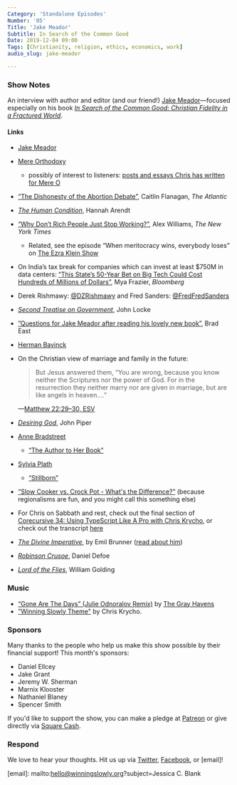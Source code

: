 ```yaml
---
Category: 'Standalone Episodes'
Number: '05'
Title: 'Jake Meador'
Subtitle: In Search of the Common Good
Date: 2019-12-04 09:00
Tags: [Christianity, religion, ethics, economics, work]
audio_slug: jake-meador

---
```


### Show Notes

An interview with author and editor (and our friend!) [Jake Meador]—focused especially on his book [<cite>In Search of the Common Good: Christian Fidelity in a Fractured World</cite>][book].

[Jake Meador]: https://jakemeador.com

[book]: https://www.alibris.com/In-Search-of-the-Common-Good-Christian-Fidelity-in-a-Fractured-World-Jake-Meador/book/42719272?matches=23

#### Links

- [Jake Meador]

- [Mere Orthodoxy](https://mereorthodoxy.com)
    - possibly of interest to listeners: [posts and essays Chris has written for Mere O](https://mereorthodoxy.com/author/chris-krycho/)

- [“The Dishonesty of the Abortion Debate”](https://www.theatlantic.com/magazine/archive/2019/12/the-things-we-cant-face/600769/), Caitlin Flanagan, <cite>The Atlantic</cite>

- [<cite>The Human Condition</cite>](https://www.alibris.com/The-Human-Condition-Second-Edition-Professor-Hannah-Arendt/book/12474117?matches=45), Hannah Arendt

- [“Why Don’t Rich People Just Stop Working?”](https://www.nytimes.com/2019/10/17/style/rich-people-things.html), Alex Williams, <cite>The New York Times</cite>
    - Related, see the episode “When meritocracy wins, everybody loses” on [The Ezra Klein Show](https://www.vox.com/ezra-klein-show-podcast)

- On India’s tax break for companies which can invest at least $750M in data centers: [“This State’s 50-Year Bet on Big Tech Could Cost Hundreds of Millions of Dollars”](https://www.bloomberg.com/news/articles/2019-11-06/indiana-s-50-year-big-tech-bet-may-be-worth-hundreds-of-millions), Mya Frazier, <cite>Bloomberg</cite>

- Derek Rishmawy: [@DZRishmawy](https://twitter.com/DZRishmawy) and Fred Sanders: [@FredFredSanders](https://twitter.com/FredFredSanders)

- [<cite>Second Treatise on Government</cite>](https://www.alibris.com/Second-Treatise-on-Government-John-Locke/book/34508666?matches=8), John Locke

- [”Questions for Jake Meador after reading his lovely new book”](http://resident-theologian.blogspot.com/2019/08/questions-for-jake-meador-after-reading.html), Brad East

- [Herman Bavinck](https://en.wikipedia.org/wiki/Herman_Bavinck)

- On the Christian view of marriage and family in the future:

    > But Jesus answered them, “You are wrong, because you know neither the Scriptures nor the power of God. For in the resurrection they neither marry nor are given in marriage, but are like angels in heaven.…”

    —[Matthew 22:29–30, ESV](https://www.esv.org/Matthew+22/)

- [<cite>Desiring God</cite>](https://www.alibris.com/Desiring-God-Meditations-of-a-Christian-Hedonist-John-Piper/book/9038827?matches=369), John Piper

- [Anne Bradstreet](https://en.wikipedia.org/wiki/Anne_Bradstreet)
    - [“The Author to Her Book”](https://poets.org/poem/author-her-book)

- [Sylvia Plath](https://en.wikipedia.org/wiki/Sylvia_Plath)
    - [“Stillborn”](https://www.americanpoems.com/poets/sylviaplath/stillborn/)

- [“Slow Cooker vs. Crock Pot - What's the Difference?”](https://www.thespruceeats.com/slow-cooker-vs-crock-pot-whats-the-difference-3061070) (because regionalisms are fun, and you might call this something else)

- For Chris on Sabbath and rest, check out the final section of [Corecursive 34: Using TypeScript Like A Pro with Chris Krycho](https://corecursive.com/034-chris-krycho-typescript/), or check out the transcript [here](https://corecursive.com/TYPESCRIPT-TRANSCRIPT/)

- [<cite>The Divine Imperative</cite>](https://www.alibris.com/The-Divine-Imperative-A-Study-in-Christian-Ethics-Emil-Brunner/book/1763417?matches=37), by Emil Brunner ([read about him](https://en.wikipedia.org/wiki/Emil_Brunner))

- [<cite>Robinson Crusoe</cite>](https://www.alibris.com/Robinson-Crusoe-Daniel-Defoe/book/5784463?matches=4342), Daniel Defoe

- [<cite>Lord of the Flies</cite>](https://www.alibris.com/Lord-of-the-Flies-Sir-William-Golding/book/4033081?matches=2774), William Golding

### Music

- [“Gone Are The Days” (Julie Odnoralov Remix)](https://smarturl.it/tghremixgone) by [The Gray Havens](https://thegrayhavens.bandcamp.com)
- ["Winning Slowly Theme"](https://soundcloud.com/chriskrycho/winning-slowly) by Chris Krycho. 

### Sponsors

Many thanks to the people who help us make this show possible by their financial support! This month's sponsors:

- Daniel Ellcey
- Jake Grant
- Jeremy W. Sherman
- Marnix Klooster
- Nathaniel Blaney
- Spencer Smith

If you'd like to support the show, you can make a pledge at [Patreon] or give directly via [Square Cash].

[Patreon]: https://www.patreon.com/winningslowly
[Square Cash]: https://cash.me/$winningslowly

### Respond

We love to hear your thoughts. Hit us up via [Twitter], [Facebook], or [email]!

[Twitter]: //www.twitter.com/winningslowly
[Facebook]: //www.facebook.com/winningslowlypodcast

[email]: mailto:hello@winningslowly.org?subject=Jessica C. Blank
